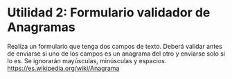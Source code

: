 # Utilidad 2: Formulario validador de Anagramas
Realiza un formulario que tenga dos campos de texto. Deberá validar antes de enviarse si
uno de los campos es un anagrama del otro y enviarse solo si lo es. Se ignorarán
mayúsculas, minúsculas y espacios.
https://es.wikipedia.org/wiki/Anagrama
